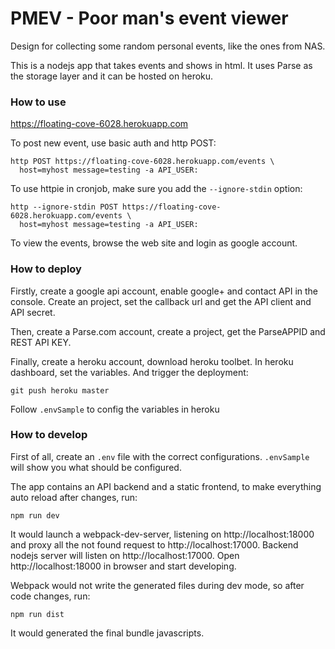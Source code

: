 # PMEV - Poor man's event viewer

Design for collecting some random personal events, like the ones from NAS.

This is a nodejs app that takes events and shows in html. It uses Parse as the storage layer and it can be hosted on heroku.

### How to use

https://floating-cove-6028.herokuapp.com

To post new event, use basic auth and http POST:
```
http POST https://floating-cove-6028.herokuapp.com/events \
  host=myhost message=testing -a API_USER:
```

To use httpie in cronjob, make sure you add the `--ignore-stdin` option:

```
http --ignore-stdin POST https://floating-cove-6028.herokuapp.com/events \
  host=myhost message=testing -a API_USER:
```

To view the events, browse the web site and login as google account.

### How to deploy

Firstly, create a google api account, enable google+ and contact API in the console. Create an project, set the callback url and get the API client and API secret.

Then, create a Parse.com account, create a project, get the ParseAPPID and REST API KEY.

Finally, create a heroku account, download heroku toolbet. In heroku dashboard, set the variables. And trigger the deployment:

```
git push heroku master
```

Follow `.envSample` to config the variables in heroku

### How to develop

First of all, create an `.env` file with the correct configurations. `.envSample` will show you what should be configured.

The app contains an API backend and a static frontend, to make everything auto reload after changes, run:

```
npm run dev
```

It would launch a webpack-dev-server, listening on http://localhost:18000 and proxy all the not found request to http://localhost:17000. Backend nodejs server will listen on http://localhost:17000. Open http://localhost:18000 in browser and start developing.

Webpack would not write the generated files during dev mode, so after code changes, run:

```
npm run dist
```

It would generated the final bundle javascripts.
